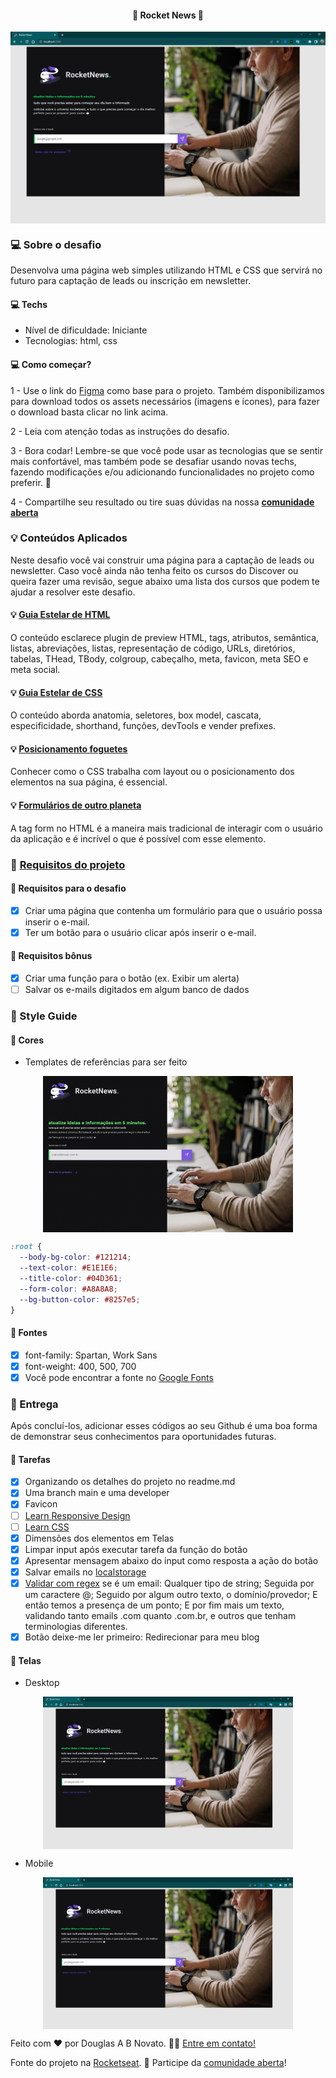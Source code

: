 <h4 align="center"> 
	🚧 Rocket News 🚀
</h4>

<p align="center" style="display: flex; align-items: flex-start; justify-content: center;">
  <img alt="versão 1 do projeto" title="#rocketnews" src="./.github/tela-2.jpg">
</p>  

### 💻 Sobre o desafio

Desenvolva uma página web simples utilizando HTML e CSS que servirá no futuro para captação de leads ou inscrição em newsletter.

#### 💻 Techs

- Nível de dificuldade: Iniciante
- Tecnologias: html, css

#### 💻 Como começar?

1 - Use o link do [Figma](https://www.figma.com/file/IUmw9V5WLJRxYRbiRnE4KG/DD-%2F-RocketNews-(Copy)?node-id=3%3A2) como base para o projeto. Também disponibilizamos para download todos os assets necessários (imagens e ícones), para fazer o download basta clicar no link acima.  

2 - Leia com atenção todas as instruções do desafio.

3 - Bora codar! Lembre-se que você pode usar as tecnologias que se sentir mais confortável, mas também pode se desafiar usando novas techs, fazendo modificações e/ou adicionando funcionalidades no projeto como preferir. 🚀

4 - Compartilhe seu resultado ou tire suas dúvidas na nossa [**comunidade aberta**](https://discord.gg/bacwY2gDCF)

### 💡 Conteúdos Aplicados

Neste desafio você vai construir uma página para a captação de leads ou newsletter. Caso você ainda não tenha feito os cursos do Discover ou queira fazer uma revisão, segue abaixo uma lista dos cursos que podem te ajudar a resolver este desafio.

#### 💡 [Guia Estelar de HTML](https://app.rocketseat.com.br/discover/course/o-guia-estelar-de-html)
O conteúdo esclarece plugin de preview HTML, tags, atributos, semântica, listas, abreviações, listas, representação de código, URLs, diretórios, tabelas, THead, TBody, colgroup, cabeçalho, meta, favicon, meta SEO e meta social.

#### 💡 [Guia Estelar de CSS](https://app.rocketseat.com.br/discover/course/o-guia-estelar-de-css)
O conteúdo aborda anatomia, seletores, box model, cascata, especificidade, shorthand, funções, devTools e vender prefixes.

#### 💡 [Posicionamento foguetes](https://app.rocketseat.com.br/discover/course/posicionando-foguetes)
Conhecer como o CSS trabalha com layout ou o posicionamento dos elementos na sua página, é essencial.

#### 💡 [Formulários de outro planeta](https://app.rocketseat.com.br/discover/course/formularios-de-outro-planeta)
A tag form no HTML é a maneira mais tradicional de interagir com o usuário da aplicação e é incrível o que é possível com esse elemento.

### 🚀 [Requisitos do projeto](https://efficient-sloth-d85.notion.site/Desafio-RocketNews-2e2c5d56b41f4b13a7d8df6b5affc0ec)

#### 🚀 Requisitos para o desafio 

- [x] Criar uma página que contenha um formulário para que o usuário possa inserir o e-mail.
- [x] Ter um botão para o usuário clicar após inserir o e-mail.

#### 🚀 Requisitos bônus 

- [x] Criar uma função para o botão (ex. Exibir um alerta)
- [ ] Salvar os e-mails digitados em algum banco de dados
 
### 🎨 Style Guide

#### 🎨 Cores

- Templates de referências para ser feito

<p align="center" style="display: flex; align-items: flex-start; justify-content: center;">
  <img alt="versão 1 do projeto" title="#rocketnews" src="./.github/template-1.png" width="400px">
</p>  

````css
:root {
  --body-bg-color: #121214;
  --text-color: #E1E1E6;
  --title-color: #04D361;
  --form-color: #A8A8A8;
  --bg-button-color: #8257e5;
}
````

#### 🎨 Fontes

- [x] font-family: Spartan, Work Sans  
- [x] font-weight: 400, 500, 700
- [x] Você pode encontrar a fonte no [Google Fonts](https://fonts.google.com/)

### 📅 Entrega

Após concluí-los, adicionar esses códigos ao seu Github é uma boa forma de demonstrar seus conhecimentos para oportunidades futuras.

#### 📅 Tarefas

- [x] Organizando os detalhes do projeto no readme.md
- [x] Uma branch main e uma developer
- [x] Favicon
- [ ] [Learn Responsive Design](https://web.dev/learn/design/)
- [ ] [Learn CSS](https://web.dev/learn/css/)
- [x] Dimensões dos elementos em Telas
- [x] Limpar input após executar tarefa da função do botão
- [x] Apresentar mensagem abaixo do input como resposta a ação do botão
- [x] Salvar emails no [localstorage](https://www.horadecodar.com.br/2020/07/21/como-salvar-um-objeto-na-localstorage/)
- [x] [Validar com regex](https://www.horadecodar.com.br/2020/09/13/como-validar-email-com-javascript/) se é um email: Qualquer tipo de string; Seguida por um caractere @; Seguido por algum outro texto, o domínio/provedor; E então temos a presença de um ponto; E por fim mais um texto, validando tanto emails .com quanto .com.br, e outros que tenham terminologias diferentes.
- [x] Botão deixe-me ler primeiro: Redirecionar para meu blog

#### 📅 Telas

- Desktop

<p align="center" style="display: flex; align-items: flex-start; justify-content: center;">
  <img alt="versão 1 do projeto" title="#rocketnews" src="./.github/tela-2.jpg" width="400px">
</p>  

- Mobile

<p align="center" style="display: flex; align-items: flex-start; justify-content: center;">
  <img alt="versão 1 do projeto" title="#rocketnews" src="./.github/tela-2.jpg" width="400px">
</p>  

Feito com ❤️ por Douglas A B Novato. 👋🏽 [Entre em contato!](https://www.linkedin.com/in/douglasabnovato/)
 
Fonte do projeto na [Rocketseat](https://www.rocketseat.com.br/). 👋 Participe da [comunidade aberta](https://discord.gg/bacwY2gDCF)!
